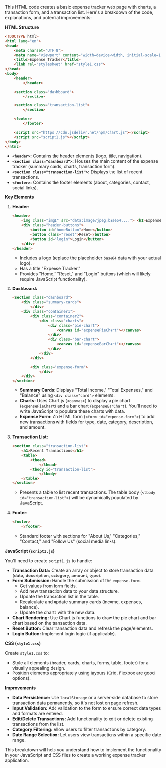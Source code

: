 This HTML code creates a basic expense tracker web page with charts, a transaction form, and a transaction list. Here's a breakdown of the code, explanations, and potential improvements:

**HTML Structure**

```html
<!DOCTYPE html>
<html lang="en">
<head>
    <meta charset="UTF-8">
    <meta name="viewport" content="width=device-width, initial-scale=1.0">
    <title>Expense Tracker</title>
    <link rel="stylesheet" href="style1.css"> 
</head>
<body>
    <header>
        </header>

    <section class="dashboard">
        </section>

    <section class="transaction-list">
        </section>

    <footer>
        </footer>

    <script src="https://cdn.jsdelivr.net/npm/chart.js"></script>
    <script src="script1.js"></script> 
</body>
</html>
```

*   **`<header>`:** Contains the header elements (logo, title, navigation).
*   **`<section class="dashboard">`:** Houses the main content of the expense tracker (summary cards, charts, transaction form).
*   **`<section class="transaction-list">`:** Displays the list of recent transactions.
*   **`<footer>`:** Contains the footer elements (about, categories, contact, social links).

**Key Elements**

1.  **Header:**
    ```html
    <header>
        <img class="img1" src="data:image/jpeg;base64,..."> <h1>Expense Tracker</h1>
        <div class="header-buttons">
            <button id="homeButton">Home</button>
            <button class="reset">Reset</button>
            <button id="login">Login</button> 
        </div>
    </header>
    ```
    *   Includes a logo (replace the placeholder `base64` data with your actual logo).
    *   Has a title "Expense Tracker."
    *   Provides "Home," "Reset," and "Login" buttons (which will likely require JavaScript functionality).

2.  **Dashboard:**
    ```html
    <section class="dashboard">
        <div class="summary-cards">
            </div>
        <div class="container1">
            <div class="container2">
                <div class="charts">
                    <div class="pie-chart">
                        <canvas id="expensePieChart"></canvas>
                    </div>
                    <div class="bar-chart">
                        <canvas id="expenseBarChart"></canvas> 
                    </div>
                </div>
            </div>

            <div class="expense-form">
                </div>
        </div>
    </section>
    ```
    *   **Summary Cards:** Displays "Total Income," "Total Expenses," and "Balance" using `<div class="card">` elements.
    *   **Charts:** Uses Chart.js (`<canvas>`) to display a pie chart (`expensePieChart`) and a bar chart (`expenseBarChart`). You'll need to write JavaScript to populate these charts with data.
    *   **Expense Form:** An HTML form (`<form id="expense-form">`) to add new transactions with fields for type, date, category, description, and amount.

3.  **Transaction List:**
    ```html
    <section class="transaction-list">
        <h1>Recent Transactions</h1>
        <table>
            <thead>
                </thead>
            <tbody id="transaction-list">
                </tbody>
        </table>
    </section>
    ```
    *   Presents a table to list recent transactions. The table body (`<tbody id="transaction-list">`) will be dynamically populated by JavaScript.

4.  **Footer:**
    ```html
    <footer>
        </footer>
    ```
    *   Standard footer with sections for "About Us," "Categories," "Contact," and "Follow Us" (social media links).

**JavaScript (`script1.js`)**

You'll need to create `script1.js` to handle:

*   **Transaction Data:** Create an array or object to store transaction data (date, description, category, amount, type).
*   **Form Submission:** Handle the submission of the `expense-form`.
    *   Get values from form fields.
    *   Add new transaction data to your data structure.
    *   Update the transaction list in the table.
    *   Recalculate and update summary cards (income, expenses, balance).
    *   Update the charts with the new data.
*   **Chart Rendering:** Use Chart.js functions to draw the pie chart and bar chart based on the transaction data.
*   **Reset Button:** Clear transaction data and refresh the page/elements.
*   **Login Button:** Implement login logic (if applicable).

**CSS (`style1.css`)**

Create `style1.css` to:

*   Style all elements (header, cards, charts, forms, table, footer) for a visually appealing design.
*   Position elements appropriately using layouts (Grid, Flexbox are good options).

**Improvements**

*   **Data Persistence:** Use `localStorage` or a server-side database to store transaction data permanently, so it's not lost on page refresh.
*   **Input Validation:** Add validation to the form to ensure correct data types and formats are entered.
*   **Edit/Delete Transactions:** Add functionality to edit or delete existing transactions from the list.
*   **Category Filtering:** Allow users to filter transactions by category.
*   **Date Range Selection:** Let users view transactions within a specific date range.

This breakdown will help you understand how to implement the functionality in your JavaScript and CSS files to create a working expense tracker application.&#x20;
